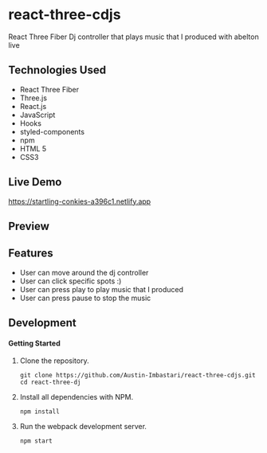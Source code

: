 # react-three-cdjs
React Three Fiber Dj controller that plays music that I produced with abelton live

## Technologies Used
- React Three Fiber
- Three.js
- React.js
- JavaScript
- Hooks
- styled-components
- npm
- HTML 5
- CSS3

## Live Demo
https://startling-conkies-a396c1.netlify.app

## Preview


## Features
- User can move around the dj controller
- User can click specific spots :)
- User can press play to play music that I produced
- User can press pause to stop the music

## Development

#### Getting Started

1. Clone the repository.

    ```shell
    git clone https://github.com/Austin-Imbastari/react-three-cdjs.git
    cd react-three-dj
    ```


1. Install all dependencies with NPM.

    ```shell
    npm install
    ```
    
1. Run the webpack development server.

    ```shell
    npm start
    ```
